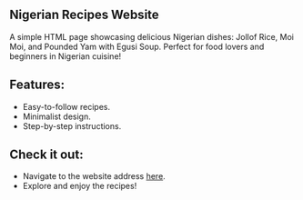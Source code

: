 ## Nigerian Recipes Website
A simple HTML page showcasing delicious Nigerian dishes: Jollof Rice, Moi Moi, and Pounded Yam with Egusi Soup. Perfect for food lovers and beginners in Nigerian cuisine!

## Features:
- Easy-to-follow recipes.
- Minimalist design.
- Step-by-step instructions.

## Check it out:
- Navigate to the website address [here](cqawam.github.io/odin-recipes).
- Explore and enjoy the recipes!